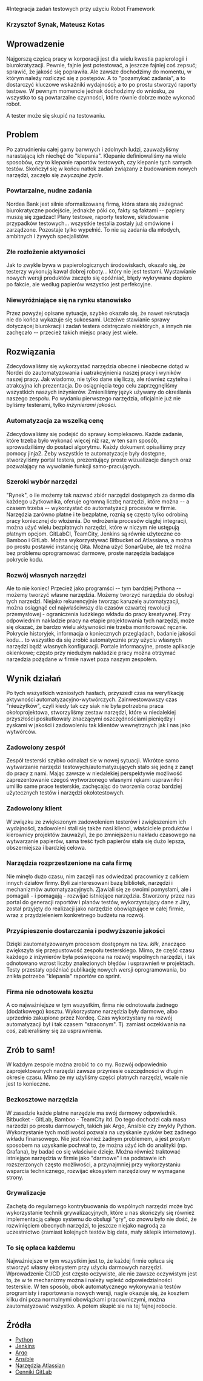 #Integracja zadań testowych przy użyciu Robot Framework

### Krzysztof Synak, Mateusz Kotas

 

## Wprowadzenie

Najgorszą częścą pracy w korporacji jest dla wielu kwestia papierologii i biurokratyzacji. Pewnie, fajnie jest potestować,
a jeszcze fajniej coś zepsuć; sprawić, że jakość się poprawiła. Ale zawsze dochodzimy do momentu, w którym należy rozliczyć
się z postępów. A to "pozamykać zadania", a to dostarczyć kluczowe wskaźniki wydajności; a to po prostu stworzyć raporty
testowe. W pewnym momencie jednak dochodzimy do wniosku, ze wszystko to są powtarzalne czynności, które równie dobrze może wykonać robot.

A tester może się skupić na testowaniu.
## Problem
Po zatrudnieniu całej gamy barwnych i zdolnych ludzi, zauważyliśmy narastającą ich niechęć do "klepania". Klepanie
definiowaliśmy na wiele sposobów, czy to klepanie raportów testowych, czy klepanie tych samych testów. Skończył się
w końcu natłok zadań związany z budowaniem nowych narzędzi, zaczęło się _zwyczajne życie_.

### Powtarzalne, nudne zadania
Nordea Bank jest silnie sformalizowaną firmą, która stara się zażegnać biurokratyczne podejście, jednakże póki co, fakty
są faktami -- papiery muszą się zgadzać! Plany testowe, raporty testowe, składowanie przypadków testowych... wszystkie
testalia zostaly już omówione i zarządzone. Pozostaje tylko wypełnić. To nie są zadania dla młodych, ambitnych i żywych
specjalistów.

### Złe rozłożenie aktywności
Jak to zwykle bywa w papierologicznych środowiskach, okazało się, że testerzy wykonują kawał dobrej roboty... który nie
jest testami. Wystawianie nowych wersji produktów zaczęło się opóźniać, błędy wykrywane dopiero po fakcie, ale według
papierów wszystko jest perfekcyjne.

### Niewyróżniające się na rynku stanowisko

Przez powyżej opisane sytuacje, szybko okazało się, że nawet rekrutacja nie do końca wykazuje się sukcesami. Uczciwe
stawianie sprawy dotyczącej biurokracji i zadań testera odstręczało niektórych, a innych nie zachęcało -- przecież takich
miejsc pracy jest wiele.

## Rozwiązania
Zdecydowaliśmy się wykorzystać narzędzia obecne i nieobecne dotąd w Nordei do zautomatyzowania i uatrakcyjnienia naszej
pracy i wyników naszej pracy. Jak wiadomo, nie tylko dane się liczą, ale również czytelna i atrakcyjna ich prezentacja.
Do osiągnięcia tego celu zaprzęgnęliśmy wszystkich naszych inżynierów. Zmieniliśmy język używany do określania naszego
zespołu. Po wydaniu pierwszego narzędzia, oficjalnie już nie byliśmy testerami, tylko *inżynierami jakości*.

### Automatyzacja za wszelką cenę
Zdecydowaliśmy się podejść do sprawy kompleksowo. Każde zadanie, które trzeba było wykonać więcej niż raz, w ten sam
sposób, sprowadziliśmy do postaci algorytmu. Każdy dokument opisaliśmy przy pomocy jinja2. Żeby wszystkie te automatyzacje
były dostępne, stworzyliśmy portal testera, prezentujący proste wizualizacje danych oraz pozwalający na wywołanie funkcji
samo-pracujących.
 
### Szeroki wybór narzędzi
"Rynek", o ile możemy tak nazwać zbiór narzędzi dostępnych za darmo dla każdego użytkownika, oferuje ogromną liczbę
narzędzi, które można -- a czasem trzeba -- wykorzystać do automatyzacji procesów w firmie. Narzędzia zarówno płatne
i te bezpłatne, roznią sę często tylko odrobiną pracy koniecznej do włożenia. Do wdrożenia procesów ciągłej integracji,
można użyć wielu bezpłatnych narzędzi, które w niczym nie ustępują płatnym opcjom. GitLabCI, TeamCity, Jenkins są równie
użyteczne co Bamboo i GitLab. Można wykorzystywać Bitbucket od Atlassiana, a można po prostu postawić
instancję Gita. Można użyć SonarQube, ale też można bez problemu oprogramować darmowe, proste narzędzia badające
pokrycie kodu.

### Rozwój własnych narzędzi
Ale to nie koniec! Przecież jako programści -- tym bardziej Pythona -- możemy tworzyć własne narzędzia. Możemy tworzyć
narzędzia do obsługi tych narzedzi. Niejako rekurencyjnie tworząc karuzelę automatyzacji, można osiągnąć cel
najwłaściwszy dla czasów czwartej rewolucji przemysłowej - ograniczenia ludzkiego wkładu do pracy kreatywnej. Przy
odpowiednim nakładzie pracy na etapie projektowania tych narzędzi, może się okazać, że bardzo wielu aktywności nie
trzeba monitorować ręcznie. Pokrycie historyjek, informacja o koniecznych przeglądach, badanie jakości kodu...
to wszystko da się zrobić automatycznie przy użyciu własnych narzędzi bądź własnych konfiguracji. Portale informacyjne,
proste aplikacje okienkowe; często przy niedużym nakładzie pracy można otrzymać narzedzia pożądane w firmie nawet poza
naszym zespołem.

## Wynik działań
Po tych wszystkich wzniosłych hasłach, przyszedł czas na weryfikację aktywności automatyzacyjno-wytwórczych.
Zainwestowawszy czas "nieużytków", czyli kiedy tak czy siak nie była potrzebna praca okołoprojektowa, stworzyliśmy
zestaw narzędzi, które w niedalekiej przyszłości poskutkowały znaczącymi oszczędnościami pieniędzy i zyskami w jakości
i zadowoleniu tak klientów wewnętrznych jak i nas jako wytwórców.

### Zadowolony zespół
Zespół testerski szybko odnalazł sie w nowej sytuacji. Wkrótce samo wytwarzanie narzędzi testowych/automatyzujących
stało się jedną z zanęt do pracy z nami. Mając zawsze w niedalekiej perspektywie możliwość zaprezentowanie czegoś
wytworzonego własnymi rękami usprawniło i umiliło same prace testerskie, zachęcając do tworzenia coraz bardziej użytecznych
testów i narzędzi okołotestowych.

### Zadowolony klient
W związku ze zwiększonym zadowoleniem testerów i zwiększeniem ich wydajności, zadowoleni stali się także nasi klienci,
właściciele produktów i kierownicy projektów zauważyli, że po zmniejszeniu nakładu czasowego na wytwarzanie papierów,
sama treść tych papierów stała się dużo lepsza, obszerniejsza i bardziej celowa.

### Narzędzia rozprzestzenione na cała firmę
Nie minęło dużo czasu, nim zaczęli nas odwiedzać pracownicy z całkiem innych działów firmy. Byli zainteresowani bazą
bibliotek, narzędzi i mechanizmów automatyzacyjnych. Zjawiali się ze swoimi pomysłami, ale i pomagali - i pomagają -
rozwijać istniejące narzędzia. Stworzony przez nas portal do generacji raportów i planów testów, wykorzystujący dane
z Jiry, został przyjęty do realizacji jako narzędzie obowiązujące w całej firmie, wraz z przydzieleniem konkretnego
budżetu na rozwój.

### Przyśpieszenie dostarczania i podwyższenie jakości
Dzięki zautomatyzowanym procesom dostępnym na tzw. _klik_, znacząco zwiększyła się przepustowość zespołu testerskiego.
Mimo, że część czasu każdego z inżynierów była poświęcona na rozwój wspólnych narzędzi, i tak odnotowano wzrost liczby
znalezionych błędów i usprawnień w projektach. Testy przestały opóźniać publikację nowych wersji oprogramowania, bo znikła
potrzeba "klepania" raportów co sprint.

### Firma nie odnotowała kosztu
A co najważniejsze w tym wszystkim, firma nie odnotowała żadnego (dodatkowego) kosztu. Wykorzystane narzędzia były darmowe,
albo uprzednio zakupione przez Nordeę. Czas wykorzystany na rozwój automatyzacji był i tak czasem "straconym". Tj. zamiast
oczekiwania na coś, zabieraliśmy się za usprawnienia.

## Zrób to sam!
W każdym zespole można zrobić to co my. Rozwój odpowiednio zaprojektowanych narzędzi zawsze przyniesie oszczędności
w długim okresie czasu. Mimo że my użyliśmy części płatnych narzędzi, wcale nie jest to konieczne.

### Bezkosztowe narzędzia
W zasadzie każde platne narzędzie ma swój darmowy odpowiednik. Bitbucket - GitLab, Bamboo - TeamCity itd. Do tego
dochodzi cała masa narzedzi po prostu darmowych, takich jak Argo, Ansible czy zwykły Python. Wykorzystanie tych
możliwości pozwala na uzyskanie zysków bez żadnego wkładu finansowego. Nie jest również żadnym problemem, a jest prostym
sposobem na uzyskanie pochwał to, że można użyć ich do analityki (np. Grafana), by badać co się właściwie dzieje. Można
również traktować istniejące narzędzia w firmie jako "darmowe" i na podstawie ich rozszerzonych często możliwości, a
przynajmniej przy wykorzystaniu wsparcia technicznego, rozwijać ekosystem narzędziowy w wymagane strony.

### Grywalizacje
Zachętą do regularnego kontrybuowania do wspólnych narzędzi może być wykorzystanie technik grywalizacyjnych, które u nas
skończyły się również implementacją całego systemu do obsługi "gry", co znowu było nie dość, że rozwinięciem obecnych
narzędzi, to jeszcze niejako nagrodą za uczestnictwo (zamiast kolejnych testów big data, mały sklepik internetowy).

### To się opłaca każdemu
Najważniejsze w tym wszystkim jest to, że każdej firmie opłaca się stworzyć własny ekosystem przy użyciu darmowych
narzędzi. Wprowadzenie CI/CD jest często oczywiste, ale nie zawsze oczywistym jest to, że w te mechanizmy można i należy
wpleść odpowiedzialności testerskie. W ten sposób, obok automatycznego wykonywania testów programisty i raportowania
nowych wersji, nagle okazuje się, że kosztem kilku dni poza normalnymi obowiązkami pracowniczymi, można zautomatyzować
wszystko. A potem skupić sie na tej fajnej robocie.

## Źródła
* [Python](https://www.python.org)
* [Jenkins](https://jenkins.io)
* [Argo](https://blog.argoproj.io/tagged/workflow-automation)
* [Ansible](https://www.ansible.com)
* [Narzędzia Atlassian](https://www.atlassian.com/)
* [Cenniki GitLab](https://about.gitlab.com/pricing/)
